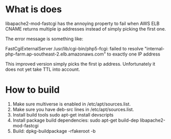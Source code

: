 # What is does

libapache2-mod-fastcgi has the annoying property to fail when AWS ELB
CNAME returns multiple ip addresses instead of simply picking the
first one.

The error message is something like:

  FastCgiExternalServer /usr/lib/cgi-bin/php5-fcgi: failed to resolve "internal-php-farm.ap-southeast-2.elb.amazonaws.com" to exactly one IP address

This improved version simply picks the first ip address. Unfortunately
it does not yet take TTL into account.


# How to build

1. Make sure multiverse is enabled in /etc/apt/sources.list.
2. Make sure you have deb-src lines in /etc/apt/sources.list.
3. Install build tools
    sudo apt-get install devscripts
4. Install package build dependencies:
    sudo apt-get build-dep libapache2-mod-fastcgi
5. Build:
    dpkg-buildpackage -rfakeroot -b

